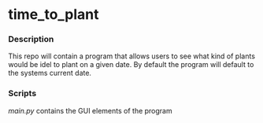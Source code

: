 # time_to_plant

### Description
This repo will contain a program that allows users to see what kind of plants would be idel to plant on a given date. By default the program will default to the systems current date.

### Scripts
*main.py* contains the GUI elements of the program